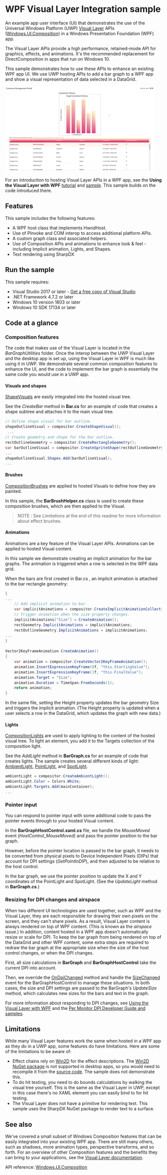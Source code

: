 # WPF Visual Layer Integration sample

An example app user interface (UI) that demonstrates the use of the Universal Windows Platform (UWP) [Visual Layer](https://docs.microsoft.com/windows/uwp/composition/visual-layer) APIs ([Windows.UI.Composition](https://docs.microsoft.com/uwp/api/windows.ui.composition)) in a Windows Presentation Foundation (WPF) app.

The Visual Layer APIs provide a high performance, retained-mode API for graphics, effects, and animations. It's the recommended  replacement for DirectComposition in apps that run on Windows 10.

This sample demonstrates how to use these APIs to enhance an existing WPF app UI. We use UWP hosting APIs to add a bar graph to a WPF app and show a visual representation of data selected in a DataGrid.

![app gif](wpf-visual-layer-sample.webp)

For an introduction to hosting Visual Layer APIs in a WPF app, see the **Using the Visual Layer with WPF** [tutorial](https://docs.microsoft.com/windows/uwp/composition/using-the-visual-layer-with-wpf) and [sample](https://github.com/Microsoft/Windows.UI.Composition-Win32-Samples/tree/master/dotnet/WPF/HelloComposition). This sample builds on the code introduced there.

## Features

This sample includes the following features:

- A WPF host class that implements HwndHost.
- Use of PInvoke and COM interop to access additional platform APIs.
- A custom graph class and associated helpers.
- Use of Composition APIs and animations to enhance look & feel - including Implicit animation, Lights, and Shapes.
- Text rendering using SharpDX

## Run the sample

This sample requires:

- Visual Studio 2017 or later - [Get a free copy of Visual Studio](http://go.microsoft.com/fwlink/?LinkID=280676)
- .NET Framework 4.7.2 or later
- Windows 10 version 1803 or later
- Windows 10 SDK 17134 or later

## Code at a glance

### Composition features

The code that makes use of the Visual Layer is located in the _BarGraphUtilities_ folder. Once the interop between the UWP Visual Layer and the desktop app is set up, using the Visual Layer in WPF is much like using it in UWP. We demonstrate several common composition features to enhance the UI, and the code to implement the bar graph is essentially the same code you would use in a UWP app.

#### Visuals and shapes

[ShapeVisuals](https://docs.microsoft.com/uwp/api/windows.ui.composition.shapevisual) are easily integrated into the hosted visual tree.  

See the _CreateBar_ method in **Bar.cs** for an example of code that creates a shape subtree and attaches it to the main visual tree.

```csharp
// Define shape visual for bar outline.
shapeOutlineVisual = compositor.CreateShapeVisual();
 ...
// Create geometry and shape for the bar outline.
rectOutlineGeometry = compositor.CreateRectangleGeometry();
var barOutlineVisual = compositor.CreateSpriteShape(rectOutlineGeometry);
...
shapeOutlineVisual.Shapes.Add(barOutlineVisual);
...
```

#### Brushes

[CompositionBrushes](https://docs.microsoft.com/uwp/api/windows.ui.composition.compositionbrush) are applied to hosted Visuals to define how they are painted.

In this sample, the **BarBrushHelper.cs** class is used to create these composition brushes, which are then applied to the Visual.  

> NOTE : See _Limitations_ at the end of this readme for more information about effect brushes.  

#### Animations

Animations are a key feature of the Visual Layer APIs. Animations can be applied to hosted Visual content.  

In this sample we demonstrate creating an implicit animation for the bar graphs. The animation is triggered when a row is selected in the WPF data grid.  

When the bars are first created in Bar.cs , an implicit animation is attached to the bar rectangle geometry:

```csharp
{
...
    // Add implicit animation to bar.
    var implicitAnimations = compositor.CreateImplicitAnimationCollection();
    // Trigger animation when the size property changes.
    implicitAnimations["Size"] = CreateAnimation();
    rectGeometry.ImplicitAnimations = implicitAnimations;
    rectOutlineGeometry.ImplicitAnimations = implicitAnimations;
...
}

Vector2KeyFrameAnimation CreateAnimation()
{
    var animation = compositor.CreateVector2KeyFrameAnimation();
    animation.InsertExpressionKeyFrame(0f, "this.StartingValue");
    animation.InsertExpressionKeyFrame(1f, "this.FinalValue");
    animation.Target = "Size";
    animation.Duration = TimeSpan.FromSeconds(1);
    return animation;
}
```

In the same file, setting the Height property updates the bar geometry Size and triggers the implicit animation. (The Height property is updated when a user selects a row in the DataGrid, which updates the graph with new data.)

#### Lights

[CompositionLights](https://docs.microsoft.com/uwp/api/windows.ui.composition.compositionlight) are used to apply lighting to the content of the hosted visual tree. To light an element, you add it to the Targets collection of the composition light.

See the _AddLight_ method in **BarGraph.cs** for an example of code that creates lights. The sample creates several different kinds of light: [AmbientLight](https://docs.microsoft.com/uwp/api/windows.ui.composition.ambientlight), [PointLight](https://docs.microsoft.com/uwp/api/windows.ui.composition.pointlight), and [SpotLight](https://docs.microsoft.com/uwp/api/windows.ui.composition.spotlight).

```csharp
ambientLight = compositor.CreateAmbientLight();
ambientLight.Color = Colors.White;
ambientLight.Targets.Add(mainContainer);
...
```

### Pointer input

You can respond to pointer input with some additional code to pass the pointer events through to your hosted Visual content.  

In the **BarGraphHostControl.xaml.cs** file, we handle the _MouseMoved_ event (*HostControl_MouseMoved*) and pass the pointer position to the bar graph.

However, before the pointer location is passed to the bar graph, it needs to be converted from physical pixels to Device Independent Pixels (DIPs) that account for DPI settings (_GetPointInDIP_), and then adjusted to be relative to the host control.

In the bar graph, we use the pointer position to update the X and Y coordinates of the PointLight and SpotLight. (See the _UpdateLight_ method in **BarGraph.cs**.)

### Resizing for DPI changes and airspace

When two different UI technologies are used together, such as WPF and the Visual Layer, they are each responsible for drawing their own pixels on the screen, and they can't share pixels. As a result, Visual Layer content is always rendered on top of WPF content. (This is known as the _airspace_ issue.) In addition, content hosted in a WPF app doesn't automatically resize or scale for DPI. To keep the bar graph from being rendered on top of the DataGrid and other WPF content, some extra steps are required to redraw the bar graph at the appropriate size when the size of the host control changes, or when the DPI changes. 

First, all size calculations in **BarGraph** and **BarGraphHostControl** take the current DPI into account.

Then, we override the [OnDpiChanged](https://docs.microsoft.com/dotnet/api/system.windows.media.visual.ondpichanged) method and handle the [SizeChanged](https://docs.microsoft.com/dotnet/api/system.windows.frameworkelement.sizechanged) event for the BarGraphHostControl to manage these situations. In both cases, the size and DPI settings are passed to the BarGraph's _UpdateSize_ method, which calculates new sizes for the bars and text in the graph.

For more information about responding to DPI changes, see [Using the Visual Layer with WPF](https://docs.microsoft.com/windows/uwp/composition/using-the-visual-layer-with-wpf) and the [Per Monitor DPI Developer Guide and samples](https://github.com/Microsoft/WPF-Samples/tree/master/PerMonitorDPI).

## Limitations

While many Visual Layer features work the same when hosted in a WPF app as they do in a UWP app, some features do have limitations. Here are some of the limitations to be aware of:

- Effect chains rely on [Win2D](http://microsoft.github.io/Win2D/html/Introduction.htm) for the effect descriptions. The [Win2D NuGet package](https://www.nuget.org/packages/Win2D.uwp) is not supported in desktop apps, so you would need to recompile it from the [source code](https://github.com/Microsoft/Win2D). The sample does not demonstrate this.
- To do hit testing, you need to do bounds calculations by walking the visual tree yourself. This is the same as the Visual Layer in UWP, except in this case there's no XAML element you can easily bind to for hit testing. 
- The Visual Layer does not have a primitive for rendering text. This sample uses the SharpDX NuGet package to render text to a surface.

## See also

We've covered a small subset of Windows Composition features that can be easily integrated into your existing WPF app. There are still many others, such as shadows, more animation types, perspective transforms, and so forth. For an overview of other Composition features and the benefits they can bring to your applications, see the [Visual Layer documentation](https://docs.microsoft.com/windows/uwp/composition/visual-layer).

API reference: [Windows.UI.Composition](https://docs.microsoft.com/uwp/api/windows.ui.composition)